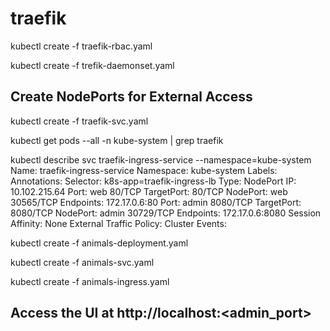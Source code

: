 # traefik

kubectl create -f traefik-rbac.yaml

kubectl create -f trefik-daemonset.yaml

## Create NodePorts for External Access

kubectl create -f traefik-svc.yaml

kubectl get pods --all -n kube-system | grep traefik

kubectl describe svc traefik-ingress-service --namespace=kube-system
Name:                     traefik-ingress-service
Namespace:                kube-system
Labels:                   <none>
Annotations:              <none>
Selector:                 k8s-app=traefik-ingress-lb
Type:                     NodePort
IP:                       10.102.215.64
Port:                     web  80/TCP
TargetPort:               80/TCP
NodePort:                 web  30565/TCP
Endpoints:                172.17.0.6:80
Port:                     admin  8080/TCP
TargetPort:               8080/TCP
NodePort:                 admin  30729/TCP
Endpoints:                172.17.0.6:8080
Session Affinity:         None
External Traffic Policy:  Cluster
Events:                   <none>


kubectl create -f animals-deployment.yaml

kubectl create -f animals-svc.yaml

kubectl create -f animals-ingress.yaml

## Access the UI at http://localhost:<admin_port> 
